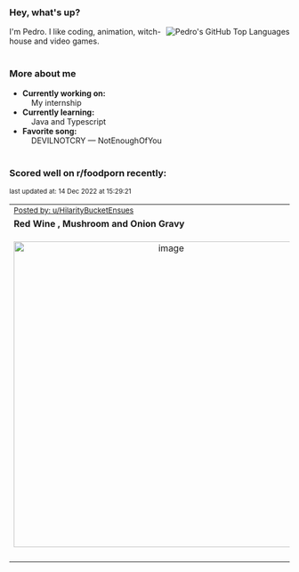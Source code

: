 ### Hey, what's up?
<img align="right" alt="Pedro's GitHub Top Languages" src="https://github-readme-stats.vercel.app/api/top-langs/?username=PedrosUsername&exclude_repo=HW2&layout=compact" />

I'm Pedro. I like coding, animation, witch-house and video games.<br><br>

### More about me
- **Currently working on:**  
&nbsp;&nbsp;&nbsp;&nbsp;My internship
- **Currently learning:**  
&nbsp;&nbsp;&nbsp;&nbsp;Java and Typescript
- **Favorite song:**  
&nbsp;&nbsp;&nbsp;&nbsp;DEVILNOTCRY — NotEnoughOfYou<br><br>

### Scored well on r/foodporn recently:

<p align="left"><sub>last updated at: 14 Dec 2022 at 15:29:21</sub></p>

|   |
| --- |
| <sub>[Posted by: u/HilarityBucketEnsues][source]</sub> |
| **Red Wine , Mushroom and Onion Gravy** | 
|<p align="center"> <img alt="image" src="https://i.redd.it/wi8btht9bl5a1.jpg" width="550" /> </p>|
|   |

  



  
  
  
[linkedin]: https://linkedin.com/in/pedro-h-r-gomes-8a487b14a/
[gmail]: mailto:pilique11@gmail.com
[source]: https://reddit.com/r/FoodPorn/comments/zkev8i/red_wine_mushroom_and_onion_gravy/
[redditAPI]: https://www.reddit.com/dev/api/